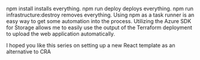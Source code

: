 npm install installs everything.
npm run deploy deploys everything.
npm run infrastructure:destroy removes everything.
Using npm as a task runner is an easy way to get some automation into the process. Utilizing the Azure SDK for Storage allows me to easily use the output of the Terraform deployment to upload the web application automatically.

I hoped you like this series on setting up a new React template as an alternative to CRA